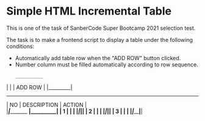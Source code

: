 # Simple HTML Incremental Table
This is one of the task of SanberCode Super Bootcamp 2021 selection test.

The task is to make a frontend script to display a table under the following conditions:
* Automatically add table row when the "ADD ROW" button clicked.
* Number column must be filled automatically according to row sequence.
   ```bash
  __________
 |         |
 | ADD ROW |
 |_________|
  ________________________________
| NO  |	DESCRIPTION  |	ACTION   |	
|_____|____________ __|__________|
|  1  |		          |	         |
|_____|_______________|__________|
|  2  |		          |		      |
|_____|_______________|__________|
|  3  |		          |          |
|_____|_______________|__________|
   ```